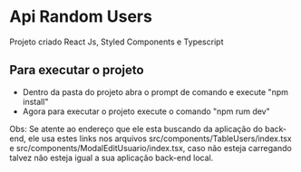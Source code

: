 # Api Random Users

Projeto criado React Js, Styled Components e Typescript

## Para executar o projeto

- Dentro da pasta do projeto abra o prompt de comando e execute "npm install"
- Agora para executar o projeto execute o comando "npm rum dev"

Obs: Se atente ao endereço que ele esta buscando da aplicação do back-end, ele usa estes links nos arquivos src/components/TableUsers/index.tsx e src/components/ModalEditUsuario/index.tsx, caso não esteja carregando talvez não esteja igual a sua aplicação back-end local.
